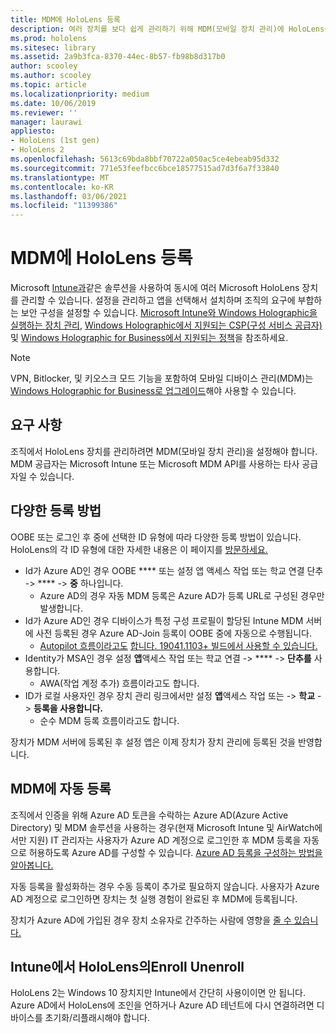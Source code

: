 ```yaml
---
title: MDM에 HoloLens 등록
description: 여러 장치를 보다 쉽게 관리하기 위해 MDM(모바일 장치 관리)에 HoloLens를 등록하는 방법을 학습합니다.
ms.prod: hololens
ms.sitesec: library
ms.assetid: 2a9b3fca-8370-44ec-8b57-fb98b8d317b0
author: scooley
ms.author: scooley
ms.topic: article
ms.localizationpriority: medium
ms.date: 10/06/2019
ms.reviewer: ''
manager: laurawi
appliesto:
- HoloLens (1st gen)
- HoloLens 2
ms.openlocfilehash: 5613c69bda8bbf70722a050ac5ce4ebeab95d332
ms.sourcegitcommit: 771e53feefbcc6bce18577515ad7d3f6a7f33840
ms.translationtype: MT
ms.contentlocale: ko-KR
ms.lasthandoff: 03/06/2021
ms.locfileid: "11399386"
---
```

# <a name="enroll-hololens-in-mdm"></a>MDM에 HoloLens 등록

Microsoft [Intune과](https://docs.microsoft.com/intune/windows-holographic-for-business)같은 솔루션을 사용하여 동시에 여러 Microsoft HoloLens 장치를 관리할 수 있습니다. 설정을 관리하고 앱을 선택해서 설치하며 조직의 요구에 부합하는 보안 구성을 설정할 수 있습니다. [Microsoft Intune와 Windows Holographic을 실행하는 장치 관리](https://docs.microsoft.com/intune/windows-holographic-for-business), [Windows Holographic에서 지원되는 CSP(구성 서비스 공급자)](https://msdn.microsoft.com/windows/hardware/commercialize/customize/mdm/configuration-service-provider-reference#hololens) 및 [Windows Holographic for Business에서 지원되는 정책](https://msdn.microsoft.com/windows/hardware/commercialize/customize/mdm/policy-configuration-service-provider#hololenspolicies)을 참조하세요.

> [!NOTE]
> VPN, Bitlocker, 및 키오스크 모드 기능을 포함하여 모바일 디바이스 관리(MDM)는 [Windows Holographic for Business로 업그레이드](hololens1-upgrade-enterprise.md)해야 사용할 수 있습니다.

## <a name="requirements"></a>요구 사항

 조직에서 HoloLens 장치를 관리하려면 MDM(모바일 장치 관리)을 설정해야 합니다. MDM 공급자는 Microsoft Intune 또는 Microsoft MDM API를 사용하는 타사 공급자일 수 있습니다.
 
## <a name="different-ways-to-enroll"></a>다양한 등록 방법

OOBE 또는 로그인 후 중에 선택한 ID 유형에 따라 다양한 등록 방법이 있습니다. HoloLens의 각 ID 유형에 대한 자세한 내용은 이 페이지를 [방문하세요.](hololens-identity.md)

- Id가 Azure AD인 경우 OOBE **** 또는 설정 앱 액세스 작업 또는 학교 연결 단추  ->  ****  ->  **중** 하나입니다.
    - Azure AD의 경우 자동 MDM 등록은 Azure AD가 등록 URL로 구성된 경우만 발생합니다.
- Id가 Azure AD인 경우 디바이스가 특정 구성 프로필이 할당된 Intune MDM 서버에 사전 등록된 경우 Azure AD-Join 등록이 OOBE 중에 자동으로 수행됩니다.
    - [Autopilot 흐름이라고도](hololens2-autopilot.md) [합니다. 19041.1103+ 빌드에서 사용할 수 있습니다.](hololens-release-notes.md#windows-holographic-version-2004)
- Identity가 MSA인 경우 설정 **앱**액세스 작업 또는 학교 연결  ->  ****  ->  **단추를** 사용합니다.
    - AWA(작업 계정 추가) 흐름이라고도 합니다.
- ID가 로컬 사용자인 경우 장치 관리 링크에서만 설정 **앱**액세스 작업 또는  ->  **학교**  ->  **등록을 사용합니다.**
    - 순수 MDM 등록 흐름이라고도 합니다.

장치가 MDM 서버에 등록된 후 설정 앱은 이제 장치가 장치 관리에 등록된 것을 반영합니다.

## <a name="auto-enrollment-in-mdm"></a>MDM에 자동 등록

조직에서 인증을 위해 Azure AD 토큰을 수락하는 Azure AD(Azure Active Directory) 및 MDM 솔루션을 사용하는 경우(현재 Microsoft Intune 및 AirWatch에서만 지원) IT 관리자는 사용자가 Azure AD 계정으로 로그인한 후 MDM 등록을 자동으로 허용하도록 Azure AD를 구성할 수 있습니다. [Azure AD 등록을 구성하는 방법을 알아봅니다.](https://docs.microsoft.com/mem/intune/enrollment/windows-enroll#enable-windows-10-automatic-enrollment)

자동 등록을 활성화하는 경우 수동 등록이 추가로 필요하지 않습니다. 사용자가 Azure AD 계정으로 로그인하면 장치는 첫 실행 경험이 완료된 후 MDM에 등록됩니다.

장치가 Azure AD에 가입된 경우 장치 소유자로 간주하는 사람에 영향을 [줄 수 있습니다.](security-adminless-os.md#device-owner)

## <a name="unenroll-hololens-from-intune"></a>Intune에서 HoloLens의Enroll Unenroll

HoloLens 2는 Windows 10 장치지만 Intune에서 간단히 사용이이면 안 됩니다. Azure AD에서 HoloLens에 조인을 언하거나 Azure AD 테넌트에 다시 [](https://docs.microsoft.com/hololens/hololens-recovery#reset-the-device) 연결하려면 디바이스를 초기화/리플래시해야 합니다.